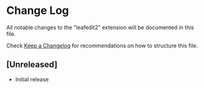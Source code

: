 # Change Log

All notable changes to the "leafedit2" extension will be documented in this file.

Check [Keep a Changelog](http://keepachangelog.com/) for recommendations on how to structure this file.

## [Unreleased]

- Initial release